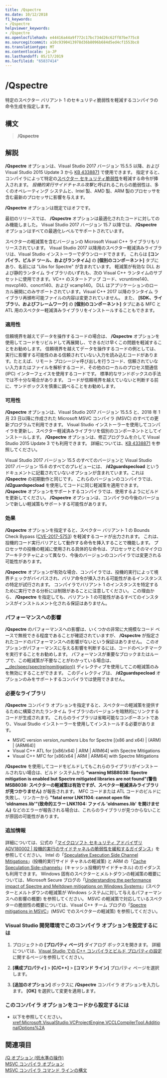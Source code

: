 ```yaml
---
title: /Qspectre
ms.date: 10/12/2018
f1_keywords:
- /Qspectre
helpviewer_keywords:
- /Qspectre
ms.openlocfilehash: e44416a44a9f772c17bc734d26c62ff87be775c8
ms.sourcegitcommit: a10c9390413978d36b8096b684d5ed4cf1553bc8
ms.translationtype: MT
ms.contentlocale: ja-JP
ms.lasthandoff: 05/17/2019
ms.locfileid: "65837414"
---
```

# <a name="qspectre"></a>/Qspectre

特定のスペクター バリアント 1 のセキュリティ脆弱性を軽減するコンパイラの命令生成を指定します。

## <a name="syntax"></a>構文

> **/Qspectre**

## <a name="remarks"></a>解説

**/Qspectre** オプションは、Visual Studio 2017 バージョン 15.5.5 以降、および Visual Studio 2015 Update 3 から [KB 4338871](https://support.microsoft.com/help/4338871/visual-studio-2015-update-3-spectre-variant-1-toolset-qspectre) で使用できます。 指定すると、コンパイラによって特定の[スペクター セキュリティ脆弱性](https://spectreattack.com/spectre.pdf)を軽減する命令が挿入されます。 *投機的実行サイドチャネル攻撃*と呼ばれるこれらの脆弱性は、多くのオペレーティング システムと、Intel 製、AMD 製、ARM 製のプロセッサを含む最新のプロセッサに影響を与えます。

**/Qspectre** オプションは既定ではオフです。

最初のリリースでは、 **/Qspectre** オプションは最適化されたコードに対してのみ機能しました。 Visual Studio 2017 バージョン 15.7 以降では、 **/Qspectre** オプションはすべての最適化レベルでサポートされています。

スペクターの軽減策を含むバージョンの Microsoft Visual C++ ライブラリもリリースされています。 Visual Studio 2017 以降用のスペクター軽減済みライブラリは、Visual Studio インストーラーでダウンロードできます。 これらは **[コンパイラ、ビルド ツール、およびランタイム]** の **[個別のコンポーネント]** タブにあり、名前には "Libs for Spectre" が含まれています。 軽減策が有効な DLL および静的ランタイム ライブラリのいずれも、次の Visual C++ ランタイムのサブセットに使用できます。VC++ のスタートアップ コード、vcruntime140、msvcp140、concrt140、および vcamp140。 DLL はアプリケーションのローカル展開にのみサポートされています。Visual C++ 2017 以降のランタイム ライブラリ再頒布可能ファイルの内容は変更されていません。 また、 **[SDK、ライブラリ、およびフレームワーク]** の **[個別のコンポーネント]** タブにある MFC と ATL 用のスペクター軽減済みライブラリをインストールすることもできます。

### <a name="applicability"></a>適用性

信頼境界を越えてデータを操作するコードの場合は、 **/Qspectre** オプションを使用してコードをリビルドして再展開し、できるだけ早くこの問題を軽減することをお勧めします。 信頼境界を越えてデータを操作するコードの例としては、実行に影響する可能性のある信頼されていない入力を読み込むコードがあります。たとえば、リモート プロシージャ呼び出しを行うコード、信頼されていない入力またはファイルを解析するコード、その他のローカルのプロセス間通信 (IPC) インターフェイスを使用するコードです。 標準的なサンドボックスの手法では不十分な場合があります。 コードが信頼境界を越えていないと判断する前に、サンドボックスを慎重に調べることをお勧めします。

### <a name="availability"></a>可用性

**/Qspectre** オプションは、Visual Studio 2017 バージョン 15.5.5 と、2018 年 1 月 23 日以降に作成された Microsoft MSVC コンパイラ (MSVC) のすべての更新プログラムで利用できます。 Visual Studio インストーラーを使用してコンパイラを更新し、スペクター軽減済みライブラリを個別のコンポーネントとしてインストールします。 **/Qspectre** オプションは、修正プログラムを介して Visual Studio 2015 Update 3 でも利用できます。 詳細については、[KB 4338871](https://support.microsoft.com/help/4338871) を参照してください。

Visual Studio 2017 バージョン 15.5 のすべてのバージョンと Visual Studio 2017 バージョン 15.6 のすべてのプレビューには、 **/d2guardspecload** というドキュメントに記載されていないオプションが含まれています。これは **/Qspectre** の初期動作と同じです。 これらのバージョンのコンパイラでは、 **/d2guardspecload** を使用してコードに同じ軽減策を適用できます。 **/Qspectre** オプションをサポートするコンパイラでは、使用するようにビルドを更新してください。 **/Qspectre** オプションは、コンパイラの今後のバージョンで新しい軽減策もサポートする可能性があります。

### <a name="effect"></a>効果

**/Qspectre** オプションを指定すると、スペクター バリアント 1 の Bounds Check Bypass ([CVE-2017-5753](https://nvd.nist.gov/vuln/detail/CVE-2017-5753)) を軽減するコードが出力されます。 これは、投機的コード実行バリアとして動作する命令を挿入することで機能します。 プロセッサの投機の軽減に使用される具体的な命令は、プロセッサとそのマイクロアーキテクチャによって異なり、今後のバージョンのコンパイラでは変更される可能性があります。

**/Qspectre** オプションが有効な場合、コンパイラでは、投機的実行によって境界チェックがバイパスされ、バリア命令が挿入される可能性があるインスタンスの特定が試行されます。 コンパイラでバリアント 1 のインスタンスを特定するために実行できる分析には制限があることに注意してください。 この理由から、 **/Qspectre** を指定しても、バリアント 1 の可能性があるすべてのインスタンスがインストルメント化される保証はありません。

### <a name="performance-impact"></a>パフォーマンスへの影響

**/Qspectre** のパフォーマンスへの影響は、いくつかの非常に大規模なコード ベースで無視できる程度であることが確認されていますが、 **/Qspectre** が指定されたコードのパフォーマンスへの影響がないという保証はありません。 このオプションがパフォーマンスに与える影響を判断するには、コードのベンチマークを実行することをお勧めします。 パフォーマンスが重要なブロックまたはループで、この軽減策が不要なことがわかっている場合は、[__declspec(spectre(nomitigation))](../../cpp/spectre.md) ディレクティブを使用してこの軽減策のみを無効にすることができます。 このディレクティブは、 **/d2guardspecload** オプションのみをサポートするコンパイラでは使用できません。

### <a name="required-libraries"></a>必要なライブラリ

**/Qspectre** コンパイラ オプションを指定すると、スペクターの軽減策を提供するために構築されたランタイム ライブラリのバージョンを暗黙的にリンクするコードが生成されます。 これらのライブラリは省略可能なコンポーネントであり、Visual Studio インストーラーを使用してインストールする必要があります。

- MSVC version *version_numbers* Libs for Spectre \[(x86 and x64) | (ARM) | (ARM64)]
- Visual C++ ATL for \[(x86/x64) | ARM | ARM64] with Spectre Mitigations
- Visual C++ MFC for \[x86/x64 | ARM | ARM64] with Spectre Mitigations

**/Qspectre** を使用してコードをビルドしてもこれらのライブラリがインストールされない場合は、ビルド システムから **"warning MSB8038: Spectre mitigation is enabled but Spectre mitigated libraries are not found"(警告 MSB8038: スペクターの軽減策は有効ですが、スペクター軽減済みライブラリが見つかりません)** が報告されます。 MFC コードまたは ATL コードのビルドに失敗し、リンカーから **"fatal error LNK1104: cannot open file 'oldnames.lib'"(致命的エラー LNK1104: ファイル 'oldnames.lib' を開けません)** などのエラーが報告される場合は、これらのライブラリが見つからないことが原因の可能性があります。

### <a name="additional-information"></a>追加情報

詳細については、公式の「[マイクロソフト セキュリティ アドバイザリ ADV180002 | 投機的実行のサイドチャネルの脆弱性を緩和するガイダンス](https://portal.msrc.microsoft.com/en-US/security-guidance/advisory/ADV180002)」を参照してください。 Intel の「[Speculative Execution Side Channel Mitigations](https://software.intel.com/sites/default/files/managed/c5/63/336996-Speculative-Execution-Side-Channel-Mitigations.pdf)」(投機的実行サイド チャネルの軽減策) と ARM の「[Cache Speculation Side-channels](https://developer.arm.com/-/media/Files/pdf/Cache_Speculation_Side-channels.pdf)」(キャッシュ投機的サイドチャネル) のガイダンスも利用できます。 Windows 固有のスペクターとメルトダウンの軽減策の概要については、Microsoft Secure ブログの「[Understanding the performance impact of Spectre and Meltdown mitigations on Windows Systems](https://cloudblogs.microsoft.com/microsoftsecure/2018/01/09/understanding-the-performance-impact-of-spectre-and-meltdown-mitigations-on-windows-systems/)」(スペクターとメルトダウンの軽減策が Windows システムに対して与えるパフォーマンスへの影響の概要) を参照してください。 MSVC の軽減策で対応しているスペクターの脆弱性の概要については、Visual C++ チーム ブログの「[Spectre mitigations in MSVC](https://blogs.msdn.microsoft.com/vcblog/2018/01/15/spectre-mitigations-in-msvc./)」(MSVC でのスペクターの軽減策) を参照してください。

### <a name="to-set-this-compiler-option-in-the-visual-studio-development-environment"></a>Visual Studio 開発環境でこのコンパイラ オプションを設定するには

1. プロジェクトの **[プロパティ ページ]** ダイアログ ボックスを開きます。 詳細については、[Visual Studio での C++ コンパイラとビルド プロパティの設定](../working-with-project-properties.md)に関するページを参照してください。

1. **[構成プロパティ]**  >  **[C/C++]**  >  **[コマンド ライン]** プロパティ ページを選択します。

1. **[追加のオプション]** ボックスに **/Qspectre** コンパイラ オプションを入力します。 **[OK]** を選択して変更を適用します。

### <a name="to-set-this-compiler-option-programmatically"></a>このコンパイラ オプションをコードから設定するには

- 以下を参照してください。<xref:Microsoft.VisualStudio.VCProjectEngine.VCCLCompilerTool.AdditionalOptions%2A>

## <a name="see-also"></a>関連項目

[/Q オプション (低水準の操作)](q-options-low-level-operations.md)<br/>
[MSVC コンパイラ オプション](compiler-options.md)<br/>
[MSVC コンパイラ コマンド ラインの構文](compiler-command-line-syntax.md)
